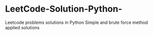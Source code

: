 # LeetCode-Solution-Python-
Leetcode problems solutions in Python
Simple and brute force method applied solutions
